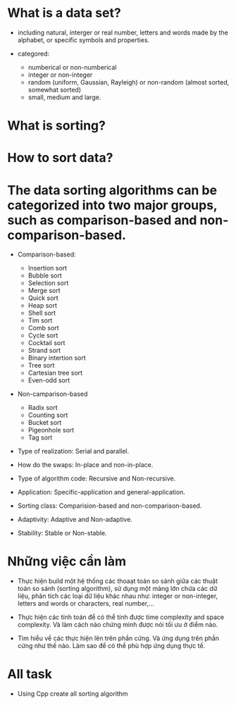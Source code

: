 # What is a data set?

- including natural, interger or real number, letters and words made by the alphabet, or specific symbols and properties.

- categored:
    + numberical or non-numberical
    + integer or non-integer
    + random (uniform, Gaussian, Rayleigh) or non-random (almost sorted, somewhat sorted)
    + small, medium and large.

# What is sorting?

# How to sort data?

# The data sorting algorithms can be categorized into two major groups, such as comparison-based and non-comparison-based.

- Comparison-based:
    + Insertion sort
    + Bubble sort
    + Selection sort
    + Merge sort
    + Quick sort
    + Heap sort
    + Shell sort
    + Tim sort
    + Comb sort
    + Cycle sort
    + Cocktail sort
    + Strand sort
    + Binary intertion sort
    + Tree sort
    + Cartesian tree sort
    + Even-odd sort

- Non-camparison-based
    + Radix sort
    + Counting sort
    + Bucket sort
    + Pigeonhole sort
    + Tag sort

- Type of realization: Serial and parallel.
- How do the swaps: In-place and non-in-place.
- Type of algorithm code: Recursive and Non-recursive.
- Application: Specific-application and general-application.
- Sorting class: Comparision-based and non-comparison-based.
- Adaptivity: Adaptive and Non-adaptive.
- Stability: Stable or Non-stable.

# Những việc cần làm

- Thực hiện build một hệ thống các thoaạt toán so sánh giữa các thuật toán so sánh (sorting algorithm), sử dụng một mảng lớn chứa các dữ liệu, phân tích các loại dữ liệu khác nhau như: integer or non-integer, letters and words or characters, real number,...

- Thực hiện các tính toán để có thể tính được time complexity and space complexity. Và làm cách nào chứng mình được nói tối ưu ở điểm nào.

- Tìm hiểu về các thực hiện lên trên phần cứng. Và ứng dụng trên phần cứng như thế nào. Làm sao để có thể phù hợp ứng dụng thực tế.

# All task

- Using Cpp create all sorting algorithm

